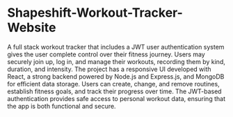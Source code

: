 # Shapeshift-Workout-Tracker-Website

A full stack workout tracker that includes a JWT user authentication system gives the user complete control over their fitness journey. Users may securely join up, log in, and manage their workouts, recording them by kind, duration, and intensity. The project has a responsive UI developed with React, a strong backend powered by Node.js and Express.js, and MongoDB for efficient data storage. Users can create, change, and remove routines, establish fitness goals, and track their progress over time. The JWT-based authentication provides safe access to personal workout data, ensuring that the app is both functional and secure.
